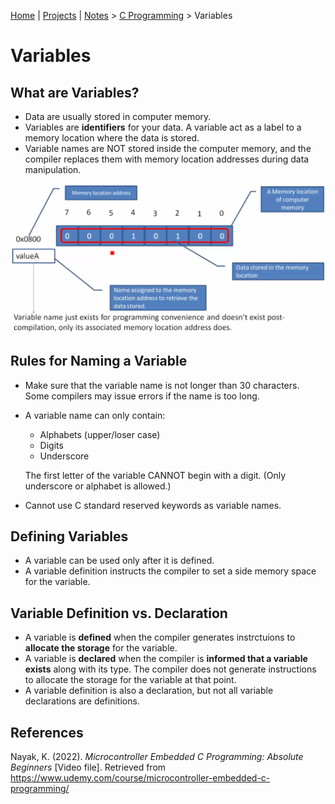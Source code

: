 [Home](../../) | [Projects](../../projects) | [Notes](../) > <a href="./">C Programming</a> > Variables

# Variables



## What are Variables?

* Data are usually stored in computer memory.
* Variables are **identifiers** for your data. A variable act as a label to a memory location where the data is stored.
* Variable names are NOT stored inside the computer memory, and the compiler replaces them with memory location addresses during data manipulation.



<img src="./img/variables.png" alt="variables" width="700">





## Rules for Naming a Variable

* Make sure that the variable name is not longer than 30 characters. Some compilers may issue errors if the name is too long.

* A variable name can only contain:

  * Alphabets (upper/loser case)
  * Digits
  * Underscore

  The first letter of the variable CANNOT begin with a digit. (Only underscore or alphabet is allowed.)

* Cannot use C standard reserved keywords as variable names.



## Defining Variables

* A variable can be used only after it is defined.
* A variable definition instructs the compiler to set a side memory space for the variable.



## Variable Definition vs. Declaration

* A variable is **defined** when the compiler generates instrctuions to **allocate the storage** for the variable.
* A variable is **declared** when the compiler is **informed that a variable exists** along with its type. The compiler does not generate instructions to allocate the storage for the variable at that point.
* A variable definition is also a declaration, but not all variable declarations are definitions.





## References

Nayak, K. (2022). *Microcontroller Embedded C Programming: Absolute Beginners* [Video file]. Retrieved from  https://www.udemy.com/course/microcontroller-embedded-c-programming/
